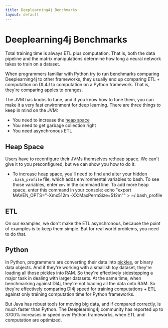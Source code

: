 ```yaml
---
title: Deeplearning4j Benchmarks
layout: default
---
```


# Deeplearning4j Benchmarks

Total training time is always ETL plus computation. That is, both the data pipeline and the matrix manipulations determine how long a neural network takes to train on a dataset. 

When programmers familiar with Python try to run benchmarks comparing Deeplearning4j to other frameworks, they usually end up comparing ETL + computation on DL4J to computation on a Python framework. That is, they're comparing apples to oranges. 

The JVM has knobs to tune, and if you know how to tune them, you can make it a very fast environment for deep learning. There are three things to keep in mind on the JVM:

* You need to increase the [heap space](http://javarevisited.blogspot.com/2011/05/java-heap-space-memory-size-jvm.html)
* You need to get garbage collection right
* You need asynchronous ETL

## Heap Space

Users have to reconfigure their JVMs themselves re:heap space. We can't give it to you preconfigured, but we can show you how to do it. 

* To increase heap space, you'll need to find and alter your hidden `.bash_profile` file, which adds environmental variables to bash. To see those variables, enter `env` in the command line. To add more heap space, enter this command in your console:
		echo "export MAVEN_OPTS="-Xmx512m -XX:MaxPermSize=512m"" > ~/.bash_profile

## ETL

On our examples, we don't make the ETL asynchronous, because the point of examples is to keep them simple. But for real world problems, you need to do that. 

## Python

In Python, programmers are converting their data into [pickles](https://docs.python.org/2/library/pickle.html), or binary data objects. And if they're working with a smallish toy dataset, they're loading all those pickles into RAM. So they're effectively sidestepping a major task in dealing with larger datasets. At the same time, when benchmarking against Dl4j, they're not loading all the data onto RAM. So they're effectively comparing Dl4j speed for training computations + ETL against only training computation time for Python frameworks. 

But Java has robust tools for moving big data, and if compared correctly, is much faster than Python. The Deeplearning4j community has reported up to 3700% increases in speed over Python frameworks, when ETL and computation are optimized.
